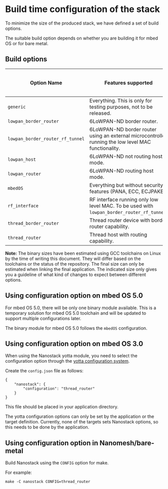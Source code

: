 Build time configuration of the stack
=====================================

To minimize the size of the produced stack, we have defined a set of build options.

The suitable build option depends on whether you are building it for mbed OS or for bare metal.

## Build options

Option Name | Features supported | Current binary size v2.1.13
------------| -------------------|-----------------------------
`generic` | Everything. This is only for testing purposes, not to be released. | 537 kB
`lowpan_border_router` | 6LoWPAN-ND border router. | 257 kB
`lowpan_border_router_rf_tunnel` | 6LoWPAN-ND border router using an external microcontroller running the low level MAC functionality. | 313 kB
`lowpan_host` | 6LoWPAN-ND not routing host mode. | 194 kB
`lowpan_router` | 6LoWPAN-ND routing host mode. | 230 kB
`mbedOS` | Everything but without security features (PANA, ECC, ECJPAKE). | 382 kB
`rf_interface` | RF interface running only low level MAC. To be used with `lowpan_border_router_rf_tunnel`. | 168 kB
`thread_border_router` |  Thread router device with border router capability. | 320 kB
`thread_router` | Thread host with routing capability. | 302 kB

<span class="notes">**Note:** The binary sizes have been estimated using GCC toolchains on Linux by the time of writing this document.
They will differ based on the toolchains or the status of the repository. The final size can only be estimated when linking the final application. The indicated size only gives you a guideline of what kind of changes to expect between different options.</span>

## Using configuration option on mbed OS 5.0

For mbed OS 5.0, there will be only one binary module available. This is a temporary solution for mbed OS 5.0 toolchain and will be updated to support multiple configurations later.

The binary module for mbed OS 5.0 follows the `mbedOS` configuration.

## Using configuration option on mbed OS 3.0

When using the Nanostack yotta module, you need to select the configuration option through the [yotta configuration system](http://yottadocs.mbed.com/reference/config.html).

Create the `config.json` file as follows:
~~~~
{
	"nanostack": {
		"configuration": "thread_router"
	}
}
~~~~

This file should be placed in your application directory.

The yotta configuration options can only be set by the application or the target definition.
Currently, none of the targets sets Nanostack options, so this needs to be done by the application.

## Using configuration option in Nanomesh/bare-metal

Build Nanostack using the `CONFIG` option for make.

For example:
~~~~
make -C nanostack CONFIG=thread_router
~~~~
